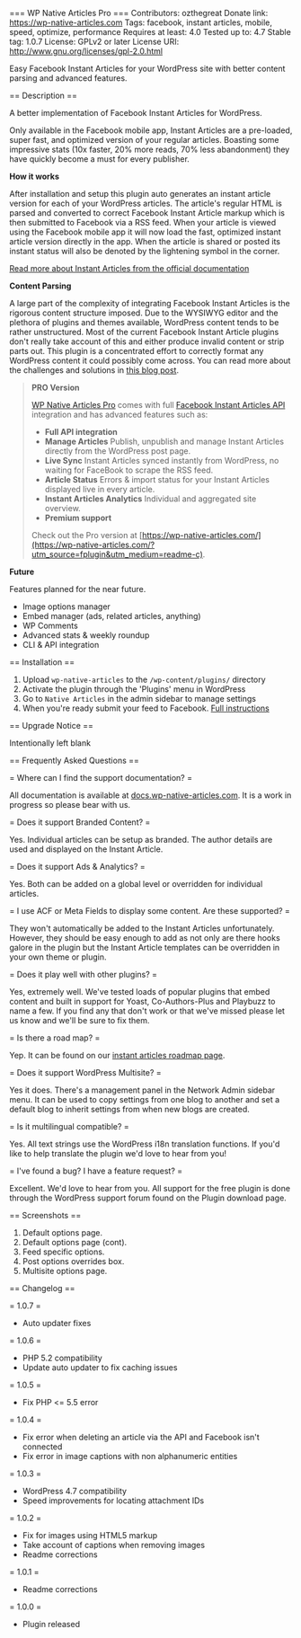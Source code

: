=== WP Native Articles Pro ===
Contributors: ozthegreat
Donate link: https://wp-native-articles.com
Tags: facebook, instant articles, mobile, speed, optimize, performance
Requires at least: 4.0
Tested up to: 4.7
Stable tag: 1.0.7
License: GPLv2 or later
License URI: http://www.gnu.org/licenses/gpl-2.0.html

Easy Facebook Instant Articles for your WordPress site with better content parsing and advanced features.

== Description ==

A better implementation of Facebook Instant Articles for WordPress.

Only available in the Facebook mobile app, Instant Articles are a pre-loaded, super fast, and optimized version of your regular articles.
Boasting some impressive stats (10x faster, 20% more reads, 70% less abandonment) they have quickly become a must for every publisher.

**How it works**

After installation and setup this plugin auto generates an instant article version for each of your WordPress articles.
The article's regular HTML is parsed and converted to correct Facebook Instant Article markup which is then submitted to Facebook via a RSS feed. When your
article is viewed using the Facebook mobile app it will now load the fast, optimized instant article version directly in the app.
When the article is shared or posted its instant status will also be denoted by the lightening symbol in the corner.

[Read more about Instant Articles from the official documentation](https://developers.facebook.com/docs/instant-articles)

**Content Parsing**

A large part of the complexity of integrating Facebook Instant Articles is the rigorous content structure
imposed. Due to the WYSIWYG editor and the plethora of plugins and themes available, WordPress content
tends to be rather unstructured. Most of the current Facebook Instant Article plugins don't really take
account of this and either produce invalid content or strip parts out. This plugin is a concentrated effort
to correctly format any WordPress content it could possibly come across. You can read more about the challenges and
solutions in [this blog post](https://wp-native-articles.com/blog/formatting-wordpress-html-content-instant-articles/?utm_source=fplugin&utm_medium=readme).

> **PRO Version**
>
> [WP Native Articles Pro](https://wp-native-articles.com/?utm_source=fplugin&utm_medium=readme-a) comes with full [Facebook Instant Articles API](https://wp-native-articles.com/?utm_source=fplugin&utm_medium=readme-b#features) integration and has
> advanced features such as:
>
> * **Full API integration**
> * **Manage Articles** Publish, unpublish and manage Instant Articles directly from the WordPress post page.
> * **Live Sync** Instant Articles synced instantly from WordPress, no waiting for FaceBook to scrape the RSS feed.
> * **Article Status** Errors & import status for your Instant Articles displayed live in every article.
> * **Instant Articles Analytics** Individual and aggregated site overview.
> * **Premium support**
>
> Check out the Pro version at [https://wp-native-articles.com/](https://wp-native-articles.com/?utm_source=fplugin&utm_medium=readme-c).

**Future**

Features planned for the near future.

* Image options manager
* Embed manager (ads, related articles, anything)
* WP Comments
* Advanced stats & weekly roundup
* CLI & API integration

== Installation ==

1. Upload `wp-native-articles` to the `/wp-content/plugins/` directory
2. Activate the plugin through the 'Plugins' menu in WordPress
3. Go to `Native Articles` in the admin sidebar to manage settings
4. When you're ready submit your feed to Facebook. [Full instructions](https://developers.facebook.com/docs/instant-articles/publishing/setup-rss-feed)

== Upgrade Notice ==

Intentionally left blank

== Frequently Asked Questions ==

= Where can I find the support documentation? =

All documentation is available at [docs.wp-native-articles.com](http://docs.wp-native-articles.com). It is a work in progress so please bear with us.

= Does it support Branded Content? =

Yes. Individual articles can be setup as branded. The author details are used and displayed on the Instant Article.

= Does it support Ads & Analytics? =

Yes. Both can be added on a global level or overridden for individual articles.

= I use ACF or Meta Fields to display some content. Are these supported? =

They won't automatically be added to the Instant Articles unfortunately. However, they should be easy enough to add as
not only are there hooks galore in the plugin but the Instant Article templates can be overridden in your own theme or plugin.

= Does it play well with other plugins? =

Yes, extremely well. We've tested loads of popular plugins that embed content and built in support for Yoast, Co-Authors-Plus and Playbuzz to name a few.
If you find any that don't work or that we've missed please let us know and we'll be sure to fix them.

= Is there a road map? =

Yep. It can be found on our [instant articles roadmap page](https://wp-native-articles.com/roadmap/?utm_source=fplugin&utm_medium=readme-d).

= Does it support WordPress Multisite? =

Yes it does. There's a management panel in the Network Admin sidebar menu.
It can be used to copy settings from one blog to another and set a default blog
to inherit settings from when new blogs are created.

= Is it multilingual compatible? =

Yes. All text strings use the WordPress i18n translation functions. If you'd like to help translate the plugin we'd love to hear from you!

= I've found a bug? I have a feature request? =

Excellent. We'd love to hear from you. All support for the free plugin is done
through the WordPress support forum found on the Plugin download page.

== Screenshots ==

1. Default options page.
2. Default options page (cont).
3. Feed specific options.
4. Post options overrides box.
5. Multisite options page.

== Changelog ==

= 1.0.7 =
* Auto updater fixes

= 1.0.6 =
* PHP 5.2 compatibility
* Update auto updater to fix caching issues

= 1.0.5 =
* Fix PHP <= 5.5 error

= 1.0.4 =
* Fix error when deleting an article via the API and Facebook isn't connected
* Fix error in image captions with non alphanumeric entities

= 1.0.3 =
* WordPress 4.7 compatibility
* Speed improvements for locating attachment IDs

= 1.0.2 =
* Fix for images using HTML5 markup
* Take account of captions when removing images
* Readme corrections

= 1.0.1 =
* Readme corrections

= 1.0.0 =
* Plugin released

